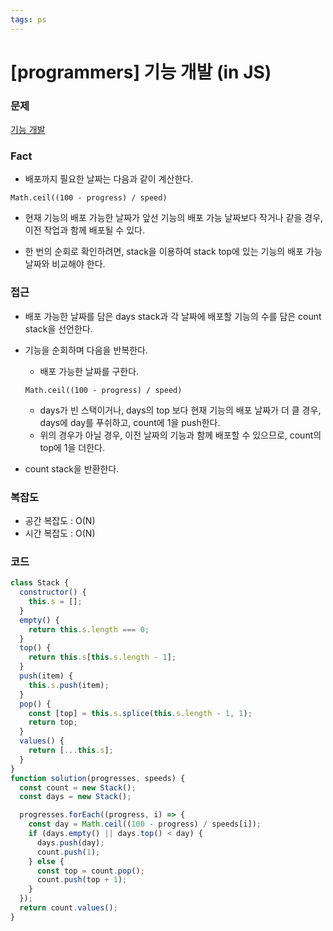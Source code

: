 ```yaml
---
tags: ps
---
```


# [programmers] 기능 개발 (in JS)

### 문제

[기능 개발](https://programmers.co.kr/learn/courses/30/lessons/42586)

### Fact

- 배포까지 필요한 날짜는 다음과 같이 계산한다.

```
Math.ceil((100 - progress) / speed)
```

- 현재 기능의 배포 가능한 날짜가 앞선 기능의 배포 가능 날짜보다 작거나 같을 경우, 이전 작업과 함께 배포될 수 있다.

- 한 번의 순회로 확인하려면, stack을 이용하여 stack top에 있는 기능의 배포 가능 날짜와 비교해야 한다.

### 접근

- 배포 가능한 날짜를 담은 days stack과 각 날짜에 배포할 기능의 수를 담은 count stack을 선언한다.

- 기능을 순회하며 다음을 반복한다.

  - 배포 가능한 날짜를 구한다.

  ```
  Math.ceil((100 - progress) / speed)
  ```

  - days가 빈 스택이거나, days의 top 보다 현재 기능의 배포 날짜가 더 클 경우, days에 day를 푸쉬하고, count에 1을 push한다.
  - 위의 경우가 아닐 경우, 이전 날짜의 기능과 함께 배포할 수 있으므로, count의 top에 1을 더한다.

- count stack을 반환한다.

### 복잡도

- 공간 복잡도 : O(N)
- 시간 복잡도 : O(N)

### 코드

```javascript
class Stack {
  constructor() {
    this.s = [];
  }
  empty() {
    return this.s.length === 0;
  }
  top() {
    return this.s[this.s.length - 1];
  }
  push(item) {
    this.s.push(item);
  }
  pop() {
    const [top] = this.s.splice(this.s.length - 1, 1);
    return top;
  }
  values() {
    return [...this.s];
  }
}
function solution(progresses, speeds) {
  const count = new Stack();
  const days = new Stack();

  progresses.forEach((progress, i) => {
    const day = Math.ceil((100 - progress) / speeds[i]);
    if (days.empty() || days.top() < day) {
      days.push(day);
      count.push(1);
    } else {
      const top = count.pop();
      count.push(top + 1);
    }
  });
  return count.values();
}
```
